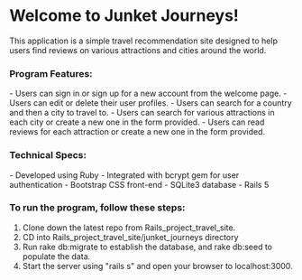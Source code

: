 <h1>Welcome to Junket Journeys!</h1>

This application is a simple travel recommendation site designed to help users find reviews on various attractions and cities around the world. 

<h3>Program Features:</h3>
- Users can sign in or sign up for a new account from the welcome page. 
- Users can edit or delete their user profiles. 
- Users can search for a country and then a city to travel to. 
- Users can search for various attractions in each city or create a new one in the form provided. 
- Users can read reviews for each attraction or create a new one in the form provided. 

<h3>Technical Specs:</h3>
- Developed using Ruby  
- Integrated with bcrypt gem for user authentication
- Bootstrap CSS front-end
- SQLite3 database
- Rails 5

<h3>To run the program, follow these steps:</h3> 

1. Clone down the latest repo from Rails_project_travel_site. 
2. CD into Rails_project_travel_site/junket_journeys directory
3. Run rake db:migrate to establish the database, and rake db:seed to populate the data. 
4. Start the server using "rails s" and open your browser to localhost:3000. 


